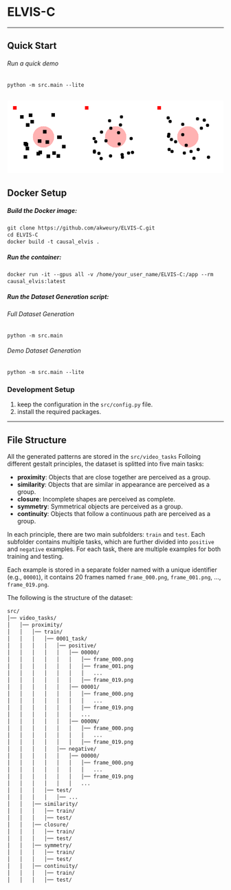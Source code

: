 # ELVIS-C

---

## Quick Start

###### Run a quick demo

```
python -m src.main --lite
```

![Proximity Leader Trigger Example](demo/0002_2_proximity_leader_trigger_task_fn_rel_shape_2_l_irrel_color.gif)
---
## Docker Setup

##### Build the Docker image:

```
git clone https://github.com/akweury/ELVIS-C.git
cd ELVIS-C
docker build -t causal_elvis .
```

##### Run the container:

``` 
docker run -it --gpus all -v /home/your_user_name/ELVIS-C:/app --rm causal_elvis:latest 
```

##### Run the Dataset Generation script:

###### Full Dataset Generation

```
python -m src.main 
``` 

###### Demo Dataset Generation

```
python -m src.main --lite
```


### Development Setup
1. keep the configuration in the `src/config.py` file.
2. install the required packages.
---
## File Structure
All the generated patterns are stored in the `src/video_tasks`
Folloing different gestalt principles, the dataset is splitted into five main tasks:
- **proximity**: Objects that are close together are perceived as a group.
- **similarity**: Objects that are similar in appearance are perceived as a group.
- **closure**: Incomplete shapes are perceived as complete.
- **symmetry**: Symmetrical objects are perceived as a group.
- **continuity**: Objects that follow a continuous path are perceived as a group.

In each principle, there are two main subfolders: `train` and `test`.
Each subfolder contains multiple tasks, which are further divided into `positive` and `negative` examples.
For each task, there are multiple examples for both training and testing. 

Each example is stored in a separate folder named with a unique identifier (e.g., `00001`), 
it contains 20 frames named `frame_000.png`, `frame_001.png`, ..., `frame_019.png`. 

The following is the structure of the dataset:
``` 
src/
│── video_tasks/
│   │── proximity/
│   │   │── train/
│   │   │   │── 0001_task/
│   │   │   │   │── positive/
│   │   │   │   │   │── 00000/
│   │   │   │   │   │   │── frame_000.png
│   │   │   │   │   │   │── frame_001.png
│   │   │   │   │   │   │   ...
│   │   │   │   │   │   │── frame_019.png
│   │   │   │   │   │── 00001/
│   │   │   │   │   │   │── frame_000.png
│   │   │   │   │   │   │   ...
│   │   │   │   │   │   │── frame_019.png
│   │   │   │   │   │   ...
│   │   │   │   │   │── 0000N/
│   │   │   │   │   │   │── frame_000.png
│   │   │   │   │   │   │   ...
│   │   │   │   │   │   │── frame_019.png
│   │   │   │   │── negative/
│   │   │   │   │   │── 00000/
│   │   │   │   │   │   │── frame_000.png
│   │   │   │   │   │   │   ...
│   │   │   │   │   │   │── frame_019.png
│   │   │   │   │   │   ...
│   │   │   │── test/
│   │   │   │   │── ...
│   │   │── similarity/
│   │   │   │── train/
│   │   │   │── test/
│   │   │── closure/
│   │   │   │── train/
│   │   │   │── test/
│   │   │── symmetry/
│   │   │   │── train/
│   │   │   │── test/
│   │   │── continuity/
│   │   │   │── train/
│   │   │   │── test/

```